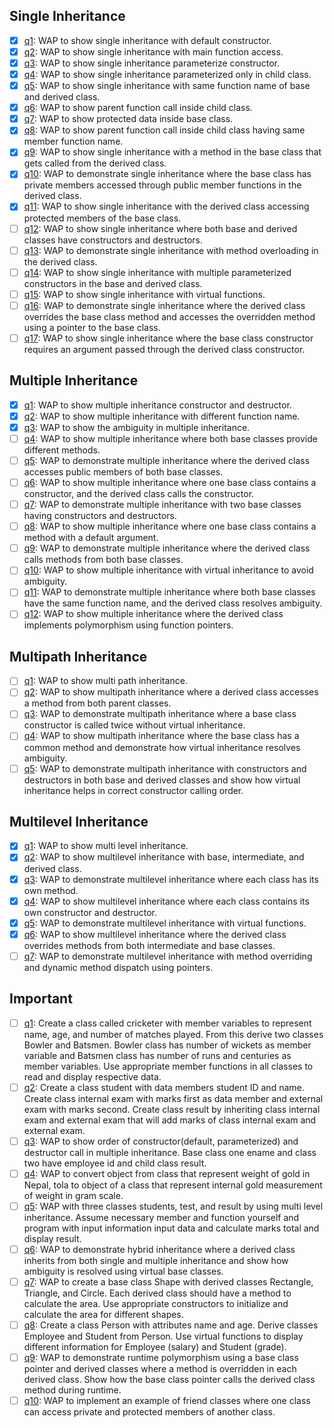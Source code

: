 ## Single Inheritance

- [x] [q1](./Single%20Inheritance/q1.cpp): WAP to show single inheritance with default constructor.
- [x] [q2](./Single%20Inheritance/q2.cpp): WAP to show single inheritance with main function access.
- [x] [q3](./Single%20Inheritance/q3.cpp): WAP to show single inheritance parameterize constructor.
- [x] [q4](./Single%20Inheritance/q4.cpp): WAP to show single inheritance parameterized only in child class.
- [x] [q5](./Single%20Inheritance/q5.cpp): WAP to show single inheritance with same function name of base and derived class.
- [x] [q6](./Single%20Inheritance/q6.cpp): WAP to show parent function call inside child class.
- [x] [q7](./Single%20Inheritance/q7.cpp): WAP to show protected data inside base class.
- [x] [q8](./Single%20Inheritance/q8.cpp): WAP to show parent function call inside child class having same member function name.
- [x] [q9](./Single%20Inheritance/q9.cpp): WAP to show single inheritance with a method in the base class that gets called from the derived class.
- [x] [q10](./Single%20Inheritance/q10.cpp): WAP to demonstrate single inheritance where the base class has private members accessed through public member functions in the derived class.
- [x] [q11](./Single%20Inheritance/q11.cpp): WAP to show single inheritance with the derived class accessing protected members of the base class.
- [ ] [q12](./Single%20Inheritance/q12.cpp): WAP to show single inheritance where both base and derived classes have constructors and destructors.
- [ ] [q13](./Single%20Inheritance/q13.cpp): WAP to demonstrate single inheritance with method overloading in the derived class.
- [ ] [q14](./Single%20Inheritance/q14.cpp): WAP to show single inheritance with multiple parameterized constructors in the base and derived class.
- [ ] [q15](./Single%20Inheritance/q15.cpp): WAP to show single inheritance with virtual functions.
- [ ] [q16](./Single%20Inheritance/q16.cpp): WAP to demonstrate single inheritance where the derived class overrides the base class method and accesses the overridden method using a pointer to the base class.
- [ ] [q17](./Single%20Inheritance/q17.cpp): WAP to show single inheritance where the base class constructor requires an argument passed through the derived class constructor.

## Multiple Inheritance

- [x] [q1](./Multiple%20Inheritance/q1.cpp): WAP to show multiple inheritance constructor and destructor.
- [x] [q2](./Multiple%20Inheritance/q2.cpp): WAP to show multiple inheritance with different function name.
- [x] [q3](./Multiple%20Inheritance/q3.cpp): WAP to show the ambiguity in multiple inheritance.
- [ ] [q4](./Multiple%20Inheritance/q4.cpp): WAP to show multiple inheritance where both base classes provide different methods.
- [ ] [q5](./Multiple%20Inheritance/q5.cpp): WAP to demonstrate multiple inheritance where the derived class accesses public members of both base classes.
- [ ] [q6](./Multiple%20Inheritance/q6.cpp): WAP to show multiple inheritance where one base class contains a constructor, and the derived class calls the constructor.
- [ ] [q7](./Multiple%20Inheritance/q7.cpp): WAP to demonstrate multiple inheritance with two base classes having constructors and destructors.
- [ ] [q8](./Multiple%20Inheritance/q8.cpp): WAP to show multiple inheritance where one base class contains a method with a default argument.
- [ ] [q9](./Multiple%20Inheritance/q9.cpp): WAP to demonstrate multiple inheritance where the derived class calls methods from both base classes.
- [ ] [q10](./Multiple%20Inheritance/q10.cpp): WAP to show multiple inheritance with virtual inheritance to avoid ambiguity.
- [ ] [q11](./Multiple%20Inheritance/q11.cpp): WAP to demonstrate multiple inheritance where both base classes have the same function name, and the derived class resolves ambiguity.
- [ ] [q12](./Multiple%20Inheritance/q12.cpp): WAP to show multiple inheritance where the derived class implements polymorphism using function pointers.

## Multipath Inheritance

- [ ] [q1](./Multipath%20Inheritance/q1.cpp): WAP to show multi path inheritance.
- [ ] [q2](./Multipath%20Inheritance/q2.cpp): WAP to show multipath inheritance where a derived class accesses a method from both parent classes.
- [ ] [q3](./Multipath%20Inheritance/q3.cpp): WAP to demonstrate multipath inheritance where a base class constructor is called twice without virtual inheritance.
- [ ] [q4](./Multipath%20Inheritance/q4.cpp): WAP to show multipath inheritance where the base class has a common method and demonstrate how virtual inheritance resolves ambiguity.
- [ ] [q5](./Multipath%20Inheritance/q5.cpp): WAP to demonstrate multipath inheritance with constructors and destructors in both base and derived classes and show how virtual inheritance helps in correct constructor calling order.

## Multilevel Inheritance

- [x] [q1](./Multilevel%20Inheritance/q1.cpp): WAP to show multi level inheritance.
- [x] [q2](./Multilevel%20Inheritance/q2.cpp): WAP to show multilevel inheritance with base, intermediate, and derived class.
- [x] [q3](./Multilevel%20Inheritance/q3.cpp): WAP to demonstrate multilevel inheritance where each class has its own method.
- [x] [q4](./Multilevel%20Inheritance/q4.cpp): WAP to show multilevel inheritance where each class contains its own constructor and destructor.
- [x] [q5](./Multilevel%20Inheritance/q5.cpp): WAP to demonstrate multilevel inheritance with virtual functions.
- [x] [q6](./Multilevel%20Inheritance/q6.cpp): WAP to show multilevel inheritance where the derived class overrides methods from both intermediate and base classes.
- [ ] [q7](./Multilevel%20Inheritance/q7.cpp): WAP to demonstrate multilevel inheritance with method overriding and dynamic method dispatch using pointers.

## Important

- [ ] [q1](./Important/q1.cpp): Create a class called cricketer with member variables to represent name, age, and number of matches played. From this derive two classes Bowler and Batsmen. Bowler class has number of wickets as member variable and Batsmen class has number of runs and centuries as member variables. Use appropriate member functions in all classes to read and display respective data.
- [ ] [q2](./Important/q2.cpp): Create a class student with data members student ID and name. Create class internal exam with marks first as data member and external exam with marks second. Create class result by inheriting class internal exam and external exam that will add marks of class internal exam and external exam.
- [ ] [q3](./Important/q3.cpp): WAP to show order of constructor(default, parameterized) and destructor call in multiple inheritance. Base class one ename and class two have employee id and child class result.
- [ ] [q4](./Important/q4.cpp): WAP to convert object from class that represent weight of gold in Nepal, tola to object of a class that represent internal gold measurement of weight in gram scale.
- [ ] [q5](./Important/q5.cpp): WAP with three classes students, test, and result by using multi level inheritance. Assume necessary member and function yourself and program with input information input data and calculate marks total and display result.
- [ ] [q6](./Important/q6.cpp): WAP to demonstrate hybrid inheritance where a derived class inherits from both single and multiple inheritance and show how ambiguity is resolved using virtual base classes.
- [ ] [q7](./Important/q7.cpp): WAP to create a base class Shape with derived classes Rectangle, Triangle, and Circle. Each derived class should have a method to calculate the area. Use appropriate constructors to initialize and calculate the area for different shapes.
- [ ] [q8](./Important/q8.cpp): Create a class Person with attributes name and age. Derive classes Employee and Student from Person. Use virtual functions to display different information for Employee (salary) and Student (grade).
- [ ] [q9](./Important/q9.cpp): WAP to demonstrate runtime polymorphism using a base class pointer and derived classes where a method is overridden in each derived class. Show how the base class pointer calls the derived class method during runtime.
- [ ] [q10](./Important/q10.cpp): WAP to implement an example of friend classes where one class can access private and protected members of another class.
